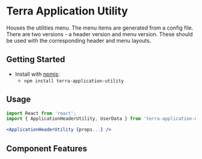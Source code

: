 # Terra Application Utility

Houses the utilities menu. The menu items are generated from a config file. There are two versions - a header version and menu version. These should be used with the corresponding header and menu layouts.

## Getting Started

- Install with [npmjs](https://www.npmjs.com):
  - `npm install terra-application-utility`

## Usage

```jsx
import React from 'react';
import { ApplicationHeaderUtility, UserData } from 'terra-application-utility';

<ApplicationHeaderUtility {props...} />
```

## Component Features

<!-- Uncomment supported features.
 * [Cross-Browser Support](https://github.com/cerner/terra-core/wiki/Component-Features#cross-browser-support)
 * [Responsive Support](https://github.com/cerner/terra-core/wiki/Component-Features#responsive-support)
 * [Mobile Support](https://github.com/cerner/terra-core/wiki/Component-Features#mobile-support)
 * [Internationalization Support](https://github.com/cerner/terra-core/wiki/Component-Features#internationalization-i18n-support)
 * [Localization Support](https://github.com/cerner/terra-core/wiki/Component-Features#localization-support)
 * [LTR/RTL Support](https://github.com/cerner/terra-core/wiki/Component-Features#ltr--rtl-support)
 -->
